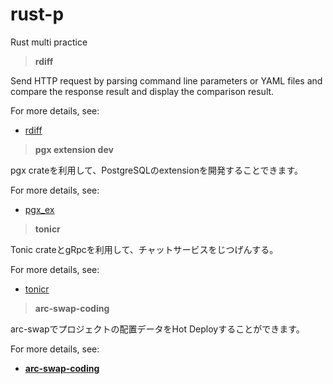 # rust-p
Rust multi practice



> **rdiff**

Send HTTP request by parsing command line parameters or YAML files and compare the response result and display the comparison result. 



For more details, see:

- [rdiff](https://github.com/wangxinyang/rust-p/tree/main/rdiff)








> **pgx extension dev**

pgx crateを利用して、PostgreSQLのextensionを開発することできます。


For more details, see:

- [pgx_ex](https://github.com/wangxinyang/rust-p/tree/main/pgx_ex)







> **tonicr**

Tonic crateとgRpcを利用して、チャットサービスをじつげんする。


For more details, see:

- [tonicr](https://github.com/wangxinyang/rust-p/tree/main/tonicr)







> **arc-swap-coding**

arc-swapでプロジェクトの配置データをHot Deployすることができます。


For more details, see:

- [**arc-swap-coding**](https://github.com/wangxinyang/rust-p/tree/main/arc-swap-coding)

